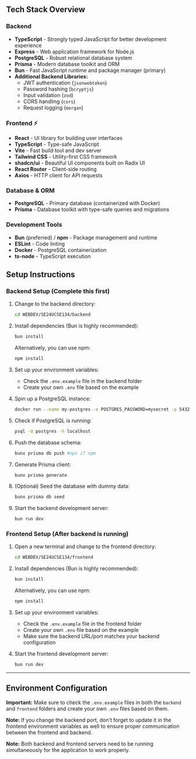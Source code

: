 ## Tech Stack Overview

### **Backend**

- **TypeScript** - Strongly typed JavaScript for better development experience
- **Express** - Web application framework for Node.js
- **PostgreSQL** - Robust relational database system
- **Prisma** - Modern database toolkit and ORM
- **Bun** - Fast JavaScript runtime and package manager (primary)
- **Additional Backend Libraries:**
  - JWT authentication (`jsonwebtoken`)
  - Password hashing (`bcryptjs`)
  - Input validation (`zod`)
  - CORS handling (`cors`)
  - Request logging (`morgan`)

### **Frontend** ⚡

- **React** - UI library for building user interfaces
- **TypeScript** - Type-safe JavaScript
- **Vite** - Fast build tool and dev server
- **Tailwind CSS** - Utility-first CSS framework
- **shadcn/ui** - Beautiful UI components built on Radix UI
- **React Router** - Client-side routing
- **Axios** - HTTP client for API requests

### **Database & ORM**

- **PostgreSQL** - Primary database (containerized with Docker)
- **Prisma** - Database toolkit with type-safe queries and migrations

### **Development Tools**

- **Bun** (preferred) / **npm** - Package management and runtime
- **ESLint** - Code linting
- **Docker** - PostgreSQL containerization
- **ts-node** - TypeScript execution

## Setup Instructions

### Backend Setup (Complete this first)

1. Change to the backend directory:

   ```bash
   cd WEBDEV/SE24UCSE134/backend
   ```

2. Install dependencies (Bun is highly recommended):

   ```bash
   bun install
   ```

   Alternatively, you can use npm:

   ```bash
   npm install
   ```

3. Set up your environment variables:
   - Check the `.env.example` file in the backend folder
   - Create your own `.env` file based on the example

4. Spin up a PostgreSQL instance:

   ```bash
   docker run --name my-postgres -e POSTGRES_PASSWORD=mysecret -p 5432:5432 -d postgres
   ```

5. Check if PostgreSQL is running:

   ```bash
   psql -U postgres -h localhost
   ```

6. Push the database schema:

   ```bash
   bunx prisma db push #npx if npm
   ```

7. Generate Prisma client:

   ```bash
   bunx prisma generate
   ```

8. (Optional) Seed the database with dummy data:

   ```bash
   bunx prisma db seed
   ```

9. Start the backend development server:
   ```bash
   bun run dev
   ```

### Frontend Setup (After backend is running)

1. Open a new terminal and change to the frontend directory:

   ```bash
   cd WEBDEV/SE24UCSE134/frontend
   ```

2. Install dependencies (Bun is highly recommended):

   ```bash
   bun install
   ```

   Alternatively, you can use npm:

   ```bash
   npm install
   ```

3. Set up your environment variables:
   - Check the `.env.example` file in the frontend folder
   - Create your own `.env` file based on the example
   - Make sure the backend URL/port matches your backend configuration

4. Start the frontend development server:
   ```bash
   bun run dev
   ```

---

## Environment Configuration

**Important:** Make sure to check the `.env.example` files in both the `backend`
and `frontend` folders and create your own `.env` files based on them.

**Note:** If you change the backend port, don't forget to update it in the
frontend environment variables as well to ensure proper communication between
the frontend and backend.

**Note:** Both backend and frontend servers need to be running simultaneously
for the application to work properly.
